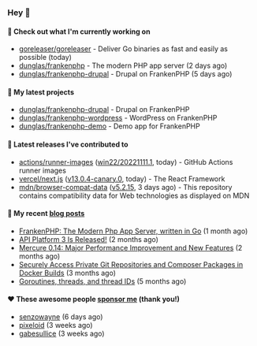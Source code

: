 ### Hey 👋

#### 👷 Check out what I'm currently working on

- [goreleaser/goreleaser](https://github.com/goreleaser/goreleaser) - Deliver Go binaries as fast and easily as possible (today)
- [dunglas/frankenphp](https://github.com/dunglas/frankenphp) - The modern PHP app server (2 days ago)
- [dunglas/frankenphp-drupal](https://github.com/dunglas/frankenphp-drupal) - Drupal on FrankenPHP (5 days ago)

#### 🌱 My latest projects

- [dunglas/frankenphp-drupal](https://github.com/dunglas/frankenphp-drupal) - Drupal on FrankenPHP
- [dunglas/frankenphp-wordpress](https://github.com/dunglas/frankenphp-wordpress) - WordPress on FrankenPHP
- [dunglas/frankenphp-demo](https://github.com/dunglas/frankenphp-demo) - Demo app for FrankenPHP

#### 🔭 Latest releases I've contributed to

- [actions/runner-images](https://github.com/actions/runner-images) ([win22/20221111.1](https://github.com/actions/runner-images/releases/tag/win22/20221111.1), today) - GitHub Actions runner images
- [vercel/next.js](https://github.com/vercel/next.js) ([v13.0.4-canary.0](https://github.com/vercel/next.js/releases/tag/v13.0.4-canary.0), today) - The React Framework
- [mdn/browser-compat-data](https://github.com/mdn/browser-compat-data) ([v5.2.15](https://github.com/mdn/browser-compat-data/releases/tag/v5.2.15), 3 days ago) - This repository contains compatibility data for Web technologies as displayed on MDN

#### 📜 My recent [blog posts](https://dunglas.fr)

- [FrankenPHP: The Modern Php App Server, written in Go](https://dunglas.dev/2022/10/frankenphp-the-modern-php-app-server-written-in-go/) (1 month ago)
- [API Platform 3 Is Released!](https://dunglas.dev/2022/09/api-platform-3-is-released/) (2 months ago)
- [Mercure 0.14: Major Performance Improvement and New Features](https://dunglas.dev/2022/09/mercure-0-14/) (2 months ago)
- [Securely Access Private Git Repositories and Composer Packages in Docker Builds](https://dunglas.dev/2022/08/securely-access-private-git-repositories-and-composer-packages-in-docker-builds/) (3 months ago)
- [Goroutines, threads, and thread IDs](https://dunglas.dev/2022/05/goroutines-threads-and-thread-ids/) (5 months ago)

#### ❤️ These awesome people [sponsor me](https://github.com/sponsors/dunglas) (thank you!)

- [senzowayne](https://github.com/senzowayne) (6 days ago)
- [pixeloid](https://github.com/pixeloid) (3 weeks ago)
- [gabesullice](https://github.com/gabesullice) (3 weeks ago)
